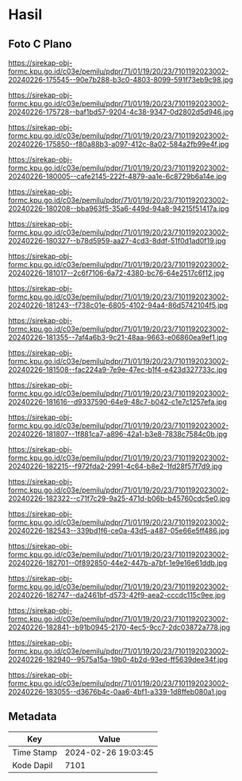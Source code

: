 # Hasil

## Foto C Plano

https://sirekap-obj-formc.kpu.go.id/c03e/pemilu/pdpr/71/01/19/20/23/7101192023002-20240226-175545--90e7b288-b3c0-4803-8099-591f73eb9c98.jpg

https://sirekap-obj-formc.kpu.go.id/c03e/pemilu/pdpr/71/01/19/20/23/7101192023002-20240226-175728--baf1bd57-9204-4c38-9347-0d2802d5d946.jpg

https://sirekap-obj-formc.kpu.go.id/c03e/pemilu/pdpr/71/01/19/20/23/7101192023002-20240226-175850--f80a88b3-a097-412c-8a02-584a2fb99e4f.jpg

https://sirekap-obj-formc.kpu.go.id/c03e/pemilu/pdpr/71/01/19/20/23/7101192023002-20240226-180005--cafe2145-222f-4879-aa1e-6c8729b6a14e.jpg

https://sirekap-obj-formc.kpu.go.id/c03e/pemilu/pdpr/71/01/19/20/23/7101192023002-20240226-180208--bba963f5-35a6-449d-94a8-94215f51417a.jpg

https://sirekap-obj-formc.kpu.go.id/c03e/pemilu/pdpr/71/01/19/20/23/7101192023002-20240226-180327--b78d5959-aa27-4cd3-8ddf-51f0d1ad0f19.jpg

https://sirekap-obj-formc.kpu.go.id/c03e/pemilu/pdpr/71/01/19/20/23/7101192023002-20240226-181017--2c6f7106-6a72-4380-bc76-64e2517c6f12.jpg

https://sirekap-obj-formc.kpu.go.id/c03e/pemilu/pdpr/71/01/19/20/23/7101192023002-20240226-181243--f738c01e-6805-4102-94a4-86d5742104f5.jpg

https://sirekap-obj-formc.kpu.go.id/c03e/pemilu/pdpr/71/01/19/20/23/7101192023002-20240226-181355--7af4a6b3-9c21-48aa-9663-e06860ea9ef1.jpg

https://sirekap-obj-formc.kpu.go.id/c03e/pemilu/pdpr/71/01/19/20/23/7101192023002-20240226-181508--fac224a9-7e9e-47ec-b1f4-e423d327733c.jpg

https://sirekap-obj-formc.kpu.go.id/c03e/pemilu/pdpr/71/01/19/20/23/7101192023002-20240226-181616--d9337590-64e9-48c7-b042-c1e7c1257efa.jpg

https://sirekap-obj-formc.kpu.go.id/c03e/pemilu/pdpr/71/01/19/20/23/7101192023002-20240226-181807--1f881ca7-a896-42a1-b3e8-7838c7584c0b.jpg

https://sirekap-obj-formc.kpu.go.id/c03e/pemilu/pdpr/71/01/19/20/23/7101192023002-20240226-182215--f972fda2-2991-4c64-b8e2-1fd28f57f7d9.jpg

https://sirekap-obj-formc.kpu.go.id/c03e/pemilu/pdpr/71/01/19/20/23/7101192023002-20240226-182322--c71f7c29-9a25-471d-b06b-b45760cdc5e0.jpg

https://sirekap-obj-formc.kpu.go.id/c03e/pemilu/pdpr/71/01/19/20/23/7101192023002-20240226-182543--339bd1f6-ce0a-43d5-a487-05e66e5ff486.jpg

https://sirekap-obj-formc.kpu.go.id/c03e/pemilu/pdpr/71/01/19/20/23/7101192023002-20240226-182701--0f892850-44e2-447b-a7bf-1e9e16e61ddb.jpg

https://sirekap-obj-formc.kpu.go.id/c03e/pemilu/pdpr/71/01/19/20/23/7101192023002-20240226-182747--da2461bf-d573-42f9-aea2-cccdc115c9ee.jpg

https://sirekap-obj-formc.kpu.go.id/c03e/pemilu/pdpr/71/01/19/20/23/7101192023002-20240226-182841--b91b0945-2170-4ec5-9cc7-2dc03872a778.jpg

https://sirekap-obj-formc.kpu.go.id/c03e/pemilu/pdpr/71/01/19/20/23/7101192023002-20240226-182940--9575a15a-19b0-4b2d-93ed-ff5639dee34f.jpg

https://sirekap-obj-formc.kpu.go.id/c03e/pemilu/pdpr/71/01/19/20/23/7101192023002-20240226-183055--d3676b4c-0aa6-4bf1-a339-1d8ffeb080a1.jpg


## Metadata

| Key        | Value               |
| ---------- | ------------------- |
| Time Stamp | 2024-02-26 19:03:45 |
| Kode Dapil | 7101                |



